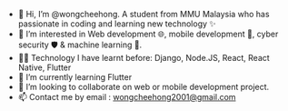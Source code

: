 - 👋 Hi, I’m @wongcheehong. A student from MMU Malaysia who has passionate in coding and learning new technology ✨
- 👀 I’m interested in Web development 🌐, mobile development 📱, cyber security 🛡️ & machine learning 🤖.
- 👨‍💻 Technology I have learnt before: Django, Node.JS, React, React Native, Flutter
- 🌱 I’m currently learning Flutter
- 💞️ I’m looking to collaborate on web or mobile development project.
- 📫 Contact me by email : wongcheehong2001@gmail.com

<!---
wongcheehong/wongcheehong is a ✨ special ✨ repository because its `README.md` (this file) appears on your GitHub profile.
You can click the Preview link to take a look at your changes.
--->
